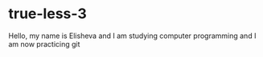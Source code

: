 # true-less-3
Hello, my name is Elisheva and I am studying computer programming and I am now practicing git
​